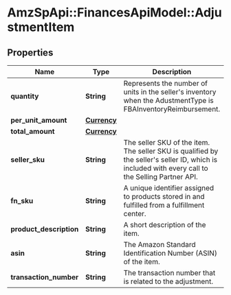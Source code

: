 # AmzSpApi::FinancesApiModel::AdjustmentItem

## Properties
Name | Type | Description | Notes
------------ | ------------- | ------------- | -------------
**quantity** | **String** | Represents the number of units in the seller&#x27;s inventory when the AdustmentType is FBAInventoryReimbursement. | [optional] 
**per_unit_amount** | [**Currency**](Currency.md) |  | [optional] 
**total_amount** | [**Currency**](Currency.md) |  | [optional] 
**seller_sku** | **String** | The seller SKU of the item. The seller SKU is qualified by the seller&#x27;s seller ID, which is included with every call to the Selling Partner API. | [optional] 
**fn_sku** | **String** | A unique identifier assigned to products stored in and fulfilled from a fulfillment center. | [optional] 
**product_description** | **String** | A short description of the item. | [optional] 
**asin** | **String** | The Amazon Standard Identification Number (ASIN) of the item. | [optional] 
**transaction_number** | **String** | The transaction number that is related to the adjustment. | [optional] 

